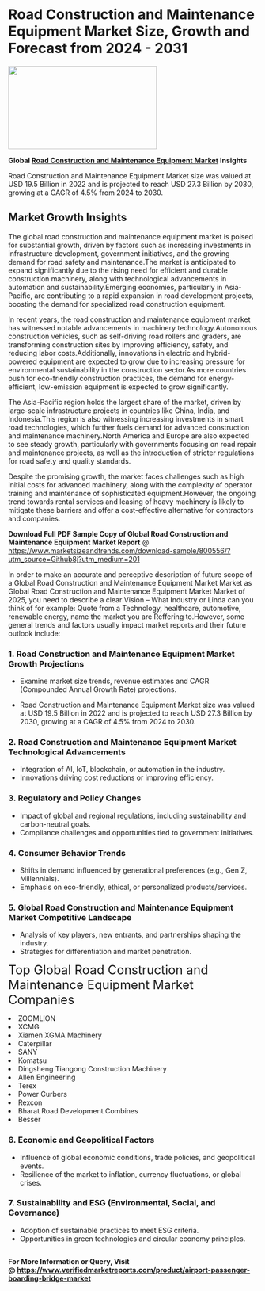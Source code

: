 <H1>Road Construction and Maintenance Equipment Market Size, Growth and Forecast from 2024 - 2031</H1><img class="aligncenter size-medium wp-image-584254" src="https://thirdeyenews.in/wp-content/uploads/2024/09/Global-Market-Research-300x168.jpeg" alt="" width="300" height="168" /><p><strong>Global&nbsp;<a href="https://www.marketsizeandtrends.com/download-sample/800556/?utm_source=Github8j?utm_medium=201">Road Construction and Maintenance Equipment Market</a> Insights</strong></p><p>Road Construction and Maintenance Equipment Market size was valued at USD 19.5 Billion in 2022 and is projected to reach USD 27.3 Billion by 2030, growing at a CAGR of 4.5% from 2024 to 2030.</p><p><h2>Market Growth Insights</h2> <p>The global road construction and maintenance equipment market is poised for substantial growth, driven by factors such as increasing investments in infrastructure development, government initiatives, and the growing demand for road safety and maintenance.The market is anticipated to expand significantly due to the rising need for efficient and durable construction machinery, along with technological advancements in automation and sustainability.Emerging economies, particularly in Asia-Pacific, are contributing to a rapid expansion in road development projects, boosting the demand for specialized road construction equipment.</p> <p>In recent years, the road construction and maintenance equipment market has witnessed notable advancements in machinery technology.Autonomous construction vehicles, such as self-driving road rollers and graders, are transforming construction sites by improving efficiency, safety, and reducing labor costs.Additionally, innovations in electric and hybrid-powered equipment are expected to grow due to increasing pressure for environmental sustainability in the construction sector.As more countries push for eco-friendly construction practices, the demand for energy-efficient, low-emission equipment is expected to grow significantly.</p> <p>The Asia-Pacific region holds the largest share of the market, driven by large-scale infrastructure projects in countries like China, India, and Indonesia.This region is also witnessing increasing investments in smart road technologies, which further fuels demand for advanced construction and maintenance machinery.North America and Europe are also expected to see steady growth, particularly with governments focusing on road repair and maintenance projects, as well as the introduction of stricter regulations for road safety and quality standards.</p> <p>Despite the promising growth, the market faces challenges such as high initial costs for advanced machinery, along with the complexity of operator training and maintenance of sophisticated equipment.However, the ongoing trend towards rental services and leasing of heavy machinery is likely to mitigate these barriers and offer a cost-effective alternative for contractors and companies.</p> <p><span class=""><strong>Download Full PDF Sample Copy of Global Road Construction and Maintenance Equipment Market Report</strong> @ <a href="https://www.marketsizeandtrends.com/download-sample/800556/?utm_source=Github8j?utm_medium=201" target="_blank">https://www.marketsizeandtrends.com/download-sample/800556/?utm_source=Github8j?utm_medium=201</a></span></p><p>In order to make an accurate and perceptive description of future scope of a Global&nbsp;Road Construction and Maintenance Equipment Market Market as Global&nbsp;Road Construction and Maintenance Equipment Market Market of 2025, you need to describe a clear Vision &ndash; What Industry or Linda can you think of for example: Quote from a Technology, healthcare, automotive, renewable energy, name the market you are Reffering to.However, some general trends and factors usually impact market reports and their future outlook include:</p><h3>1.&nbsp;<strong>Road Construction and Maintenance Equipment Market Growth Projections</strong></h3><ul><li>Examine market size trends, revenue estimates and CAGR (Compounded Annual Growth Rate) projections.</li><li><p>Road Construction and Maintenance Equipment Market size was valued at USD 19.5 Billion in 2022 and is projected to reach USD 27.3 Billion by 2030, growing at a CAGR of 4.5% from 2024 to 2030.</p></li></ul><h3>2.&nbsp;<strong>Road Construction and Maintenance Equipment Market Technological Advancements</strong></h3><ul><li>Integration of AI, IoT, blockchain, or automation in the industry.</li><li>Innovations driving cost reductions or improving efficiency.</li></ul><h3>3.&nbsp;<strong>Regulatory and Policy Changes</strong></h3><ul><li>Impact of global and regional regulations, including sustainability and carbon-neutral goals.</li><li>Compliance challenges and opportunities tied to government initiatives.</li></ul><h3>4.&nbsp;<strong>Consumer Behavior Trends</strong></h3><ul><li>Shifts in demand influenced by generational preferences (e.g., Gen Z, Millennials).</li><li>Emphasis on eco-friendly, ethical, or personalized products/services.</li></ul><h3>5.&nbsp;<strong>Global Road Construction and Maintenance Equipment Market Competitive Landscape</strong></h3><ul><li>Analysis of key players, new entrants, and partnerships shaping the industry.</li><li>Strategies for differentiation and market penetration.</li></ul><p data-pm-slice="1 1 []"><span style="color: inherit; font-family: inherit; font-size: 25px;">Top Global Road Construction and Maintenance Equipment Market Companies</span></p><div class="" data-test-id=""><p><li>ZOOMLION</li><li> XCMG</li><li> Xiamen XGMA Machinery</li><li> Caterpillar</li><li> SANY</li><li> Komatsu</li><li> Dingsheng Tiangong Construction Machinery</li><li> Allen Engineering</li><li> Terex</li><li> Power Curbers</li><li> Rexcon</li><li> Bharat Road Development Combines</li><li> Besser</li></p></div><h3>6.&nbsp;<strong>Economic and Geopolitical Factors</strong></h3><ul><li>Influence of global economic conditions, trade policies, and geopolitical events.</li><li>Resilience of the market to inflation, currency fluctuations, or global crises.</li></ul><h3>7.&nbsp;<strong>Sustainability and ESG (Environmental, Social, and Governance)</strong></h3><ul><li>Adoption of sustainable practices to meet ESG criteria.</li><li>Opportunities in green technologies and circular economy principles.</li></ul><h2><strong style="font-size: 14px;">For More Information or Query, Visit @&nbsp;</strong><a style="background-color: #ffffff; font-size: 14px;" href="https://www.marketsizeandtrends.com/report/road-construction-and-maintenance-equipment-market/" target="_blank">https://www.verifiedmarketreports.com/product/airport-passenger-boarding-bridge-market</a></h2>